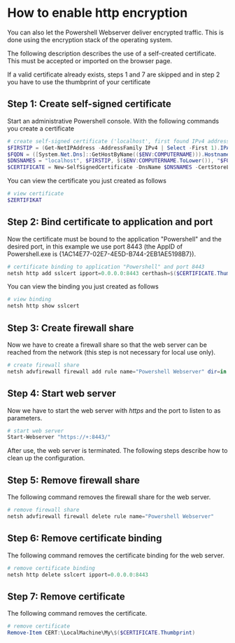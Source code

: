 ﻿# How to enable http encryption
You can also let the Powershell Webserver deliver encrypted traffic. This is done using the encryption stack of the operating system.

The following description describes the use of a self-created certificate. This must be accepted or imported on the browser page.

If a valid certificate already exists, steps 1 and 7 are skipped and in step 2 you have to use the thumbprint of your certificate

## Step 1: Create self-signed certificate
Start an administrative Powershell console. With the following commands you create a certificate
```powershell
# create self-signed certificate ('localhost', first found IPv4 address, hostname and FQDN is used for it)
$FIRSTIP = (Get-NetIPAddress -AddressFamily IPv4 | Select -First 1).IPAddress
$FQDN = ([System.Net.Dns]::GetHostByName(($ENV:COMPUTERNAME))).Hostname.ToLower()
$DNSNAMES = "localhost", $FIRSTIP, $($ENV:COMPUTERNAME.ToLower()), "$FQDN"
$CERTIFICATE = New-SelfSignedCertificate -DnsName $DNSNAMES -CertStoreLocation CERT:\LocalMachine\My
```

You can view the certificate you just created as follows
```powershell
# view certificate
$ZERTIFIKAT
```

## Step 2: Bind certificate to application and port
Now the certificate must be bound to the application "Powershell" and the desired port, in this example we use port 8443 (the AppID of Powershell.exe is {1AC14E77-02E7-4E5D-B744-2EB1AE5198B7}).

```powershell
# certificate binding to application "Powershell" and port 8443 
netsh http add sslcert ipport=0.0.0.0:8443 certhash=$($CERTIFICATE.Thumbprint) --% appid={1AC14E77-02E7-4E5D-B744-2EB1AE5198B7}
```

You can view the binding you just created as follows
```powershell
# view binding
netsh http show sslcert
```

## Step 3: Create firewall share
Now we have to create a firewall share so that the web server can be reached from the network (this step is not necessary for local use only).

```powershell
# create firewall share
netsh advfirewall firewall add rule name="Powershell Webserver" dir=in action=allow protocol=TCP localport=8443
```

## Step 4: Start web server
Now we have to start the web server with *https* and the port to listen to as parameters.

```powershell
# start web server
Start-Webserver "https://+:8443/"
```

After use, the web server is terminated. The following steps describe how to clean up the configuration.

## Step 5: Remove firewall share
The following command removes the firewall share for the web server.

```powershell
# remove firewall share
netsh advfirewall firewall delete rule name="Powershell Webserver"
```

## Step 6: Remove certificate binding
The following command removes the certificate binding for the web server.

```powershell
# remove certificate binding
netsh http delete sslcert ipport=0.0.0.0:8443
```

## Step 7: Remove certificate
The following command removes the certificate.

```powershell
# remove certificate
Remove-Item CERT:\LocalMachine\My\$($CERTIFICATE.Thumbprint)
```
